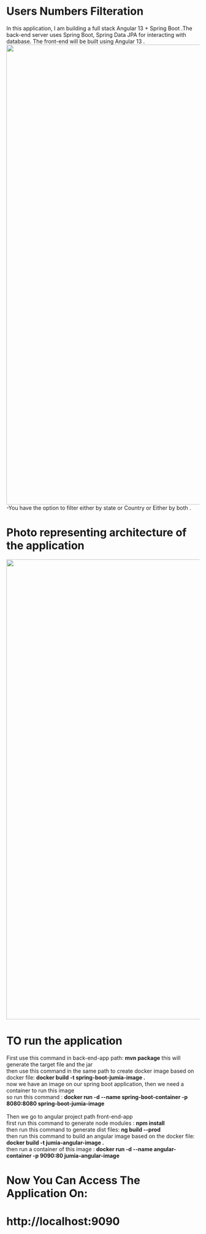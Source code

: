 # Users Numbers Filteration 
In this application, 
I am building a full stack Angular 13 + Spring Boot .The back-end server uses Spring Boot, Spring Data JPA for interacting with database. The front-end will be built using Angular 13 . 
<img width="1200" src="https://user-images.githubusercontent.com/51910576/162474534-40c42359-8225-4cc3-ada8-404ca94c24d3.png">
-You have the option to filter either by state or Country or Either by both .

# Photo representing architecture of the application
<img width="1200" src="https://user-images.githubusercontent.com/51910576/162489050-c541302c-ad71-41ca-a855-368acdec6739.png">


# TO run the application
First use this command in back-end-app path:
<b> mvn package</b> 
this will generate the target file and the jar <br>
then use this command in the same path to create docker image based on docker file: <b>docker build -t spring-boot-jumia-image .</b><br>
now we have an image on our spring boot application, then we need a container to run this image <br>
so run this command :  <b>docker run -d --name spring-boot-container -p 8080:8080 spring-boot-jumia-image</b><br>
<br>
Then we go to angular project path front-end-app <br>
first run this command to generate node modules :  <b>npm install</b> <br> 
then run this command to generate dist files:  <b>ng build --prod</b> <br>
then run this command to build an angular image based on the docker file: <b>docker build -t jumia-angular-image .</b> <br>
then run a container of this image : <b>docker run -d --name angular-container -p 9090:80 jumia-angular-image</b> <br>



# Now You Can Access The Application On: <br>
# http://localhost:9090

